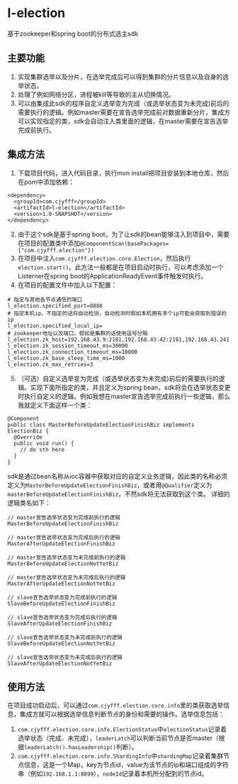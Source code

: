 # l-election
基于zookeeper和spring boot的分布式选主sdk

## 主要功能
1. 实现集群选举以及分片，在选举完成后可以得到集群的分片信息以及自身的选举状态。
2. 处理了例如网络分区，进程被kill等导致的主从切换情况。
3. 可以由集成此sdk的程序自定义选举变为完成（或选举状态变为未完成)前后的需要执行的逻辑。例如master需要在宣告选举完成前对数据重新分片，集成方可以实现指定的类，sdk会自动注入类里面的逻辑，在master需要在宣告选举完成前执行。

## 集成方法
1. 下载项目代码，进入代码目录，执行mvn install把项目安装到本地仓库，然后在pom中添加依赖：
```
<dependency>
  <groupId>com.cjyfff</groupId>
  <artifactId>l-election</artifactId>
  <version>1.0-SNAPSHOT</version>
</dependency>
```
2. 由于这个sdk是基于spring boot，为了让sdk的bean能够注入到项目中，需要在项目的配置类中添加`@ComponentScan(basePackages={"com.cjyfff.election"})`
3. 在项目中注入`com.cjyfff.election.core.Election`，然后执行`election.start()`。此方法一般都是在项目启动时执行，可以考虑添加一个Listerner在spring boot的ApplicationReadyEvent事件触发时执行。
4. 在项目的配置文件中加入以下配置：
```
# 指定与其他各节点通信的端口
l_election.specified_port=8888
# 指定本机ip，不指定的话将自动检测，自动检测时假如本机拥有多个ip可能会获取到错误的ip
l_election.specified_local_ip=
# zookeeper地址以及端口，假如是集群的话使用逗号分隔
l_election.zk_host=192.168.43.9:2181,192.168.43.42:2181,192.168.43.241:2181
l_election.zk_session_timeout_ms=30000
l_election.zk_connection_timeout_ms=10000
l_election.zk_base_sleep_time_ms=1000
l_election.zk_max_retries=3
```
5. （可选）自定义选举变为完成（或选举状态变为未完成)前后的需要执行的逻辑。实现下面所指定的类，并且定义为spring bean，sdk将会在选举状态变更时执行自定义的逻辑。例如我想在master宣告选举完成前执行一些逻辑，那么我就定义下面这样一个类：
```
@Component
public class MasterBeforeUpdateElectionFinishBiz implements ElectionBiz {
  @Override
  public void run() {
    // do sth here
  }
}
```
sdk是通过bean名称从ioc容器中获取对应的自定义业务逻辑，因此类的名称必须定义为`MasterBeforeUpdateElectionFinishBiz`，或者用`@Qualifier`定义为`masterBeforeUpdateElectionFinishBiz`，不然sdk将无法获取到这个类。
详细的逻辑类名如下：
```
// master宣告选举状态变为完成前执行的逻辑
MasterBeforeUpdateElectionFinishBiz

// master宣告选举状态变为完成后执行的逻辑
MasterAfterUpdateElectionFinishBiz

// master宣告选举状态变为未完成前执行的逻辑
MasterBeforeUpdateElectionNotYetBiz

// master宣告选举状态变为未完成后执行的逻辑
MasterAfterUpdateElectionNotYetBiz

// slave宣告选举状态变为完成前执行的逻辑
SlaveBeforeUpdateElectionFinishBiz

// slave宣告选举状态变为完成后执行的逻辑
SlaveAfterUpdateElectionFinishBiz

// slave宣告选举状态变为未完成前执行的逻辑
SlaveBeforeUpdateElectionNotYetBiz

// slave宣告选举状态变为未完成后执行的逻辑
SlaveAfterUpdateElectionNotYetBiz
```

## 使用方法
在项目成功启动后，可以通过`com.cjyfff.election.core.info`里的类获取选举信息，集成方就可以根据选举信息判断节点的身份和需要的操作。选举信息包括：
1. `com.cjyfff.election.core.info.ElectionStatus`中`electionStatus`记录着选举状态（完成、未完成），`leaderLatch`可以判断当前节点是否master（根据`leaderLatch().hasLeadership()`判断）。
2. `com.cjyfff.election.core.info.ShardingInfo`中`shardingMap`记录着集群节点信息，这是一个Map，key为节点id，value为该节点的ip和端口组成的字符串（例如`192.168.1.1:8899`），`nodeId`记录着本机所分配到的节点id。
